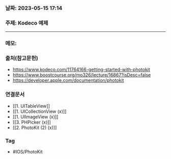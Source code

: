 ### 날짜: 2023-05-15 17:14

### 주제: Kodeco 예제
---
### 메모: 

### 출처(참고문헌) 
- https://www.kodeco.com/11764166-getting-started-with-photokit
- https://www.boostcourse.org/mo326/lecture/16867?isDesc=false
- https://developer.apple.com/documentation/photokit

### 연결문서 
- [[1. UITableView]]
- [[1. UICollectionView (x)]]
- [[1. UIImageView (x)]]
- [[3.  PHPicker (x)]]
- [[2. PhotoKit (2) (x)]]

### Tag
- #IOS/PhotoKit